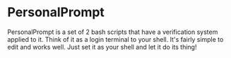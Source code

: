 # PersonalPrompt
PersonalPrompt is a set of 2 bash scripts that have a verification system applied to it. Think of it as a login terminal to your shell. It's fairly simple to edit and works well. Just set it as your shell and let it do its thing!
 
